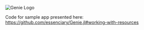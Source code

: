 ![Genie Logo](https://dl.dropboxusercontent.com/s/0dbiza50r63cvvc/genie_logo.png)

Code for sample app presented here: 
https://github.com/essenciary/Genie.jl#working-with-resources
